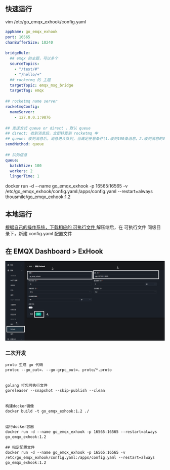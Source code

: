 ## 快速运行

vim /etc/go_emqx_exhook/config.yaml

```yaml
appName: go_emqx_exhook
port: 16565
chanBufferSize: 10240

bridgeRule:
  ## emqx 的主题，可以多个
  sourceTopics:
    - "/test/#"
    - "/hello/+"
  ## rocketmq 的 主题
  targetTopic: emqx_msg_bridge
  targetTag: emqx

## rocketmq name server
rocketmqConfig:
  nameServer:
    - 127.0.0.1:9876

## 发送方式 queue or direct ，默认 queue
## direct: 收到消息后，立即转发到 rocketmq 中
## queue: 收到消息后，消息进入队列，当满足任意条件(1.收到100条消息，2.收到消息的时间大于1秒)，批量转发到 rocketmq。 
sendMethod: queue

## 队列信息
queue:
  batchSize: 100
  workers: 2
  lingerTime: 1

```


docker run -d --name go_emqx_exhook -p 16565:16565 -v /etc/go_emqx_exhook/config.yaml:/apps/config.yaml --restart=always thousmile/go_emqx_exhook:1.2

## 本地运行

[根据自己的操作系统，下载相应的 可执行文件 ](https://github.com/thousmile/go_emqx_exhook/releases)
解压缩后，在 可执行文件 同级目录下，新建 config.yaml 配置文件

## 在 EMQX Dashboard > ExHook

![](./images/20230728154744.png)

### 二次开发

```shell
proto 生成 go 代码
protoc --go_out=. --go-grpc_out=. proto/*.proto


golang 打包可执行文件
goreleaser --snapshot --skip-publish --clean


构建docker镜像
docker build -t go_emqx_exhook:1.2 ./


运行docker容器
docker run -d --name go_emqx_exhook -p 16565:16565 --restart=always go_emqx_exhook:1.2

## 指定配置文件
docker run -d --name go_emqx_exhook -p 16565:16565 -v /etc/go_emqx_exhook/config.yaml:/apps/config.yaml --restart=always go_emqx_exhook:1.2

```
